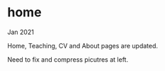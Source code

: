 # home

Jan 2021

Home, Teaching, CV and About pages are updated.

Need to fix and compress picutres at left.
